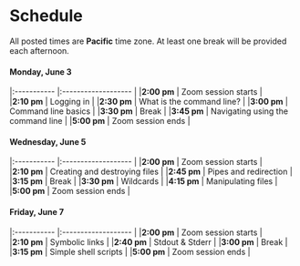 # Schedule

All posted times are **Pacific** time zone. At least one break will be provided each afternoon.

#### Monday, June 3

|:----------- |:------------------- |
|**2:00 pm**  | Zoom session starts |   
|**2:10 pm**  | Logging in |
|**2:30 pm**  | What is the command line? |
|**3:00 pm**  | Command line basics |
|**3:30 pm**  | Break |
|**3:45 pm**  | Navigating using the command line |
|**5:00 pm** | Zoom session ends |

#### Wednesday, June 5

|:----------- |:------------------- |
|**2:00 pm**  | Zoom session starts |   
|**2:10 pm**  | Creating and destroying files |
|**2:45 pm**  | Pipes and redirection |
|**3:15 pm**  | Break |
|**3:30 pm**  | Wildcards |
|**4:15 pm**  | Manipulating files |
|**5:00 pm** | Zoom session ends |

#### Friday, June 7

|:----------- |:------------------- |
|**2:00 pm**  | Zoom session starts |   
|**2:10 pm**  | Symbolic links |
|**2:40 pm**  | Stdout & Stderr |
|**3:00 pm**  | Break |
|**3:15 pm**  | Simple shell scripts |
|**5:00 pm** | Zoom session ends |
